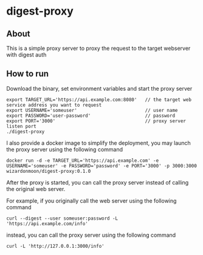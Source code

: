 # digest-proxy

## About
This is a simple proxy server to proxy the request to the target webserver with digest auth


## How to run

Download the binary, set environment variables and start the proxy server
```
export TARGET_URL='https://api.example.com:8080'   // the target web service address you want to request
export USERNAME='someuser'                         // user name
export PASSWORD='user-password'                    // password
export PORT='3000'                                 // proxy server listen port
./digest-proxy
```

I also provide a docker image to simplify the deployment, you may launch the proxy server using the following command
```
docker run -d -e TARGET_URL='https://api.example.com' -e USERNAME='someuser' -e PASSWORD='password' -e PORT='3000' -p 3000:3000  wizardonmoon/digest-proxy:0.1.0
```

After the proxy is started, you can call the proxy server instead of calling the original web server.

For example, if you originally call the web server using the following command
```
curl --digest --user someuser:password -L 'https://api.example.com/info'
```
instead, you can call the proxy server using the following command
```
curl -L 'http://127.0.0.1:3000/info'
